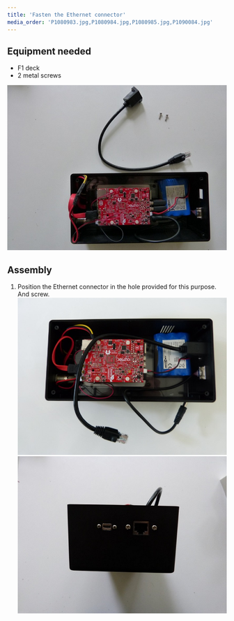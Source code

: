 ```yaml
---
title: 'Fasten the Ethernet connector'
media_order: 'P1080983.jpg,P1080984.jpg,P1080985.jpg,P1090084.jpg'
---
```


## Equipment needed

* F1 deck
* 2 metal screws 

![](P1080983.jpg)

## Assembly

1. Position the Ethernet connector in the hole provided for this purpose. And screw.
![](P1090084.jpg)![](P1080985.jpg)